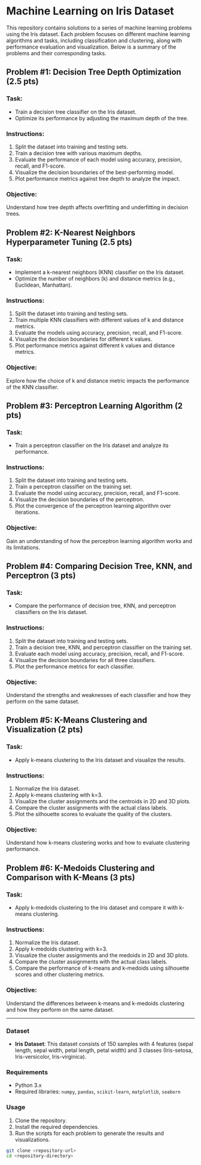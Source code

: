# Machine Learning on Iris Dataset

This repository contains solutions to a series of machine learning problems using the Iris dataset. Each problem focuses on different machine learning algorithms and tasks, including classification and clustering, along with performance evaluation and visualization. Below is a summary of the problems and their corresponding tasks.

## Problem #1: Decision Tree Depth Optimization (2.5 pts)

### Task:
- Train a decision tree classifier on the Iris dataset.
- Optimize its performance by adjusting the maximum depth of the tree.

### Instructions:
1. Split the dataset into training and testing sets.
2. Train a decision tree with various maximum depths.
3. Evaluate the performance of each model using accuracy, precision, recall, and F1-score.
4. Visualize the decision boundaries of the best-performing model.
5. Plot performance metrics against tree depth to analyze the impact.

### Objective:
Understand how tree depth affects overfitting and underfitting in decision trees.

## Problem #2: K-Nearest Neighbors Hyperparameter Tuning (2.5 pts)

### Task:
- Implement a k-nearest neighbors (KNN) classifier on the Iris dataset.
- Optimize the number of neighbors (k) and distance metrics (e.g., Euclidean, Manhattan).

### Instructions:
1. Split the dataset into training and testing sets.
2. Train multiple KNN classifiers with different values of k and distance metrics.
3. Evaluate the models using accuracy, precision, recall, and F1-score.
4. Visualize the decision boundaries for different k values.
5. Plot performance metrics against different k values and distance metrics.

### Objective:
Explore how the choice of k and distance metric impacts the performance of the KNN classifier.

## Problem #3: Perceptron Learning Algorithm (2 pts)

### Task:
- Train a perceptron classifier on the Iris dataset and analyze its performance.

### Instructions:
1. Split the dataset into training and testing sets.
2. Train a perceptron classifier on the training set.
3. Evaluate the model using accuracy, precision, recall, and F1-score.
4. Visualize the decision boundaries of the perceptron.
5. Plot the convergence of the perceptron learning algorithm over iterations.

### Objective:
Gain an understanding of how the perceptron learning algorithm works and its limitations.

## Problem #4: Comparing Decision Tree, KNN, and Perceptron (3 pts)

### Task:
- Compare the performance of decision tree, KNN, and perceptron classifiers on the Iris dataset.

### Instructions:
1. Split the dataset into training and testing sets.
2. Train a decision tree, KNN, and perceptron classifier on the training set.
3. Evaluate each model using accuracy, precision, recall, and F1-score.
4. Visualize the decision boundaries for all three classifiers.
5. Plot the performance metrics for each classifier.

### Objective:
Understand the strengths and weaknesses of each classifier and how they perform on the same dataset.

## Problem #5: K-Means Clustering and Visualization (2 pts)

### Task:
- Apply k-means clustering to the Iris dataset and visualize the results.

### Instructions:
1. Normalize the Iris dataset.
2. Apply k-means clustering with k=3.
3. Visualize the cluster assignments and the centroids in 2D and 3D plots.
4. Compare the cluster assignments with the actual class labels.
5. Plot the silhouette scores to evaluate the quality of the clusters.

### Objective:
Understand how k-means clustering works and how to evaluate clustering performance.

## Problem #6: K-Medoids Clustering and Comparison with K-Means (3 pts)

### Task:
- Apply k-medoids clustering to the Iris dataset and compare it with k-means clustering.

### Instructions:
1. Normalize the Iris dataset.
2. Apply k-medoids clustering with k=3.
3. Visualize the cluster assignments and the medoids in 2D and 3D plots.
4. Compare the cluster assignments with the actual class labels.
5. Compare the performance of k-means and k-medoids using silhouette scores and other clustering metrics.

### Objective:
Understand the differences between k-means and k-medoids clustering and how they perform on the same dataset.

---

### Dataset
- **Iris Dataset**: This dataset consists of 150 samples with 4 features (sepal length, sepal width, petal length, petal width) and 3 classes (Iris-setosa, Iris-versicolor, Iris-virginica).

### Requirements
- Python 3.x
- Required libraries: `numpy`, `pandas`, `scikit-learn`, `matplotlib`, `seaborn`

### Usage
1. Clone the repository.
2. Install the required dependencies.
3. Run the scripts for each problem to generate the results and visualizations.

```bash
git clone <repository-url>
cd <repository-directory>

